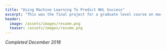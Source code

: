 ```yaml
---
title: "Using Machine Learning To Predict NHL Success"
excerpt: "This was the final project for a graduate level course on machine learning and data mining."
header:
  image: /assets/images/resume.png
  teaser: /assets/images/resume.png
---
```

*Completed December 2018*